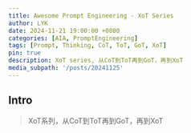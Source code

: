 ```yaml
---
title: Awesome Prompt Engineering - XoT Series
author: LYK
date: 2024-11-21 19:00:00 +0800
categories: [AIA, PromptEngineering]
tags: [Prompt, Thinking, CoT, ToT, GoT, XoT]
pin: true
description: XoT series, 从CoT到ToT再到GoT，再到XoT
media_subpath: '/posts/20241125'
---
```


## Intro  
> XoT系列，从CoT到ToT再到GoT，再到XoT


